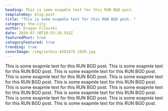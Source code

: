 ```yaml
---
heading: This is some exapmle text for this RUN BGD post.
templateKey: blog-post
title: "This is some exapmle text for this RUN BGD post. "
category: the-city
author: Dragan Filovski
date: 2020-07-30T10:53:10.542Z
featuredPost: true
categoryFeatured: true
trending: true
coverImage: /img/serbia-4591676_1920.jpg
---
```

This is some exapmle text for this RUN BGD post. This is some exapmle text for this RUN BGD post. This is some exapmle text for this RUN BGD post. This is some exapmle text for this RUN BGD post. This is some exapmle text for this RUN BGD post. This is some exapmle text for this RUN BGD post. This is some exapmle text for this RUN BGD post. This is some exapmle text for this RUN BGD post. This is some exapmle text for this RUN BGD post. This is some exapmle text for this RUN BGD post. This is some exapmle text for this RUN BGD post. This is some exapmle text for this RUN BGD post.